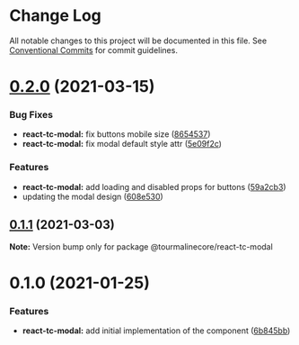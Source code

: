 # Change Log

All notable changes to this project will be documented in this file.
See [Conventional Commits](https://conventionalcommits.org) for commit guidelines.

# [0.2.0](https://github.com/TourmalineCore/React-Packages/compare/@tourmalinecore/react-tc-modal@0.1.1...@tourmalinecore/react-tc-modal@0.2.0) (2021-03-15)


### Bug Fixes

* **react-tc-modal:** fix buttons mobile size ([8654537](https://github.com/TourmalineCore/React-Packages/commit/8654537acdd54d3c9dcba4295b841fda407538a7))
* **react-tc-modal:** fix modal default style attr ([5e09f2c](https://github.com/TourmalineCore/React-Packages/commit/5e09f2c95fbc77c5d2cbc9f1bbb84aeb97987eff))


### Features

* **react-tc-modal:** add loading and disabled props for buttons ([59a2cb3](https://github.com/TourmalineCore/React-Packages/commit/59a2cb3edd9722608b4ad6f32db9ae99ea70fec7))
* updating the modal design ([608e530](https://github.com/TourmalineCore/React-Packages/commit/608e530ed88ac4c6137a4d67fdf7da66360f5a2b))





## [0.1.1](https://github.com/TourmalineCore/React-Packages/compare/@tourmalinecore/react-tc-modal@0.1.0...@tourmalinecore/react-tc-modal@0.1.1) (2021-03-03)

**Note:** Version bump only for package @tourmalinecore/react-tc-modal





# 0.1.0 (2021-01-25)


### Features

* **react-tc-modal:** add initial implementation of the component ([6b845bb](https://github.com/TourmalineCore/React-Packages/commit/6b845bbbcc9eb0858e5535ee54af51e66a8ecb50))

